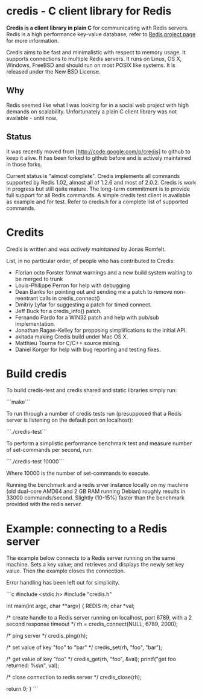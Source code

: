 # credis - C client library for Redis

**Credis is a client library in plain C** for communicating with Redis servers. Redis is a high performance key-value database, refer to [Redis project page](https://redis.io) for more information.

Credis aims to be fast and minimalistic with respect to memory usage. It supports connections to multiple Redis servers. It runs on Linux, OS X, Windows, FreeBSD and should run on most POSIX like systems. It is released under the New BSD License.

## Why

Redis seemed like what I was looking for in a social web project with high demands on scalability. Unfortunately a plain C client library was not available - until now.

## Status

It was recently moved from [http://code.google.com/p/credis] to github to keep it alive. It has been forked to github before and is actively maintained in those forks.

Current status is "almost complete". Credis implements all commands supported by Redis 1.02, almost all of 1.2.6 and most of 2.0.2. Credis is work in progress but still quite mature. The long-term commitment is to provide full support for all Redis commands. A simple credis test client is available as example and for test. Refer to credis.h for a complete list of supported commands.

# Credits

Credis is written and _was actively maintained_ by Jonas Romfelt.

List, in no particular order, of people who has contributed to Credis:
* Florian octo Forster format warnings and a new build system waiting to be merged to trunk 
* Louis-Philippe Perron for help with debugging 
* Dean Banks for pointing out and sending me a patch to remove non-reentrant calls in credis_connect() 
* Dmitriy Lyfar for suggesting a patch for timed connect. 
* Jeff Buck for a credis_info() patch. 
* Fernando Pardo for a WIN32 patch and help with pub/sub implementation. 
* Jonathan Ragan-Kelley for proposing simplifications to the initial API. 
* akitada making Credis build under Mac OS X. 
* Matthieu Tourne for C/C++ source mixing. 
* Daniel Korger for help with bug reporting and testing fixes.

# Build credis

To build credis-test and credis shared and static libraries simply run: 

´´´make´´´

To run through a number of credis tests run (presupposed that a Redis server is listening on the default port on localhost):

´´´./credis-test´´´

To perform a simplistic performance benchmark test and measure number of set-commands per second, run:

´´´./credis-test 10000´´´

Where 10000 is the number of set-commands to execute. 

Running the benchmark and a redis srver instance locally on my machine (old dual-core AMD64 and 2 GB RAM running Debian) roughly results in 33000 commands/second. Slightly (10-15%) faster than the benchmark provided with the redis server. 

# Example: connecting to a Redis server

The example below connects to a Redis server running on the same machine. Sets a key value; and retrieves and displays the newly set key value. Then the example closes the connection. 

Error handling has been left out for simplicity.

´´´c
#include <stdio.h>
#include "credis.h"

int main(int argc, char **argv)
{
  REDIS rh;
  char *val;

  /* create handle to a Redis server running on localhost, port 6789,
     with a 2 second response timeout */
  rh = credis_connect(NULL, 6789, 2000);

  /* ping server */
  credis_ping(rh);

  /* set value of key "foo" to "bar" */
  credis_set(rh, "foo", "bar");

  /* get value of key "foo" */
  credis_get(rh, "foo", &val);
  printf("get foo returned: %s\n", val);

  /* close connection to redis server */
  credis_close(rh);

  return 0;
}
´´´
